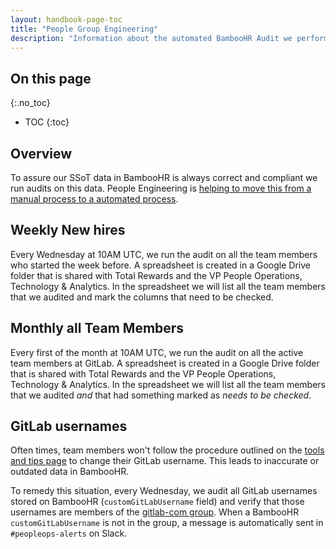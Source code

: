 ```yaml
---
layout: handbook-page-toc
title: "People Group Engineering"
description: "Information about the automated BambooHR Audit we perform on a weekly and monthly basis."
---
```


## On this page

{:.no_toc}

- TOC
{:toc}

## Overview
To assure our SSoT data in BambooHR is always correct and compliant we run audits on this data. People Engineering
is [helping to move this from a manual process to a automated process](https://gitlab.com/gitlab-com/people-group/peopleops-eng/people-group-engineering/-/issues/289). 

## Weekly New hires
Every Wednesday at 10AM UTC, we run the audit on all the team members who started the week before. A spreadsheet is created 
in a Google Drive folder that is shared with Total Rewards and the VP People Operations, Technology & Analytics. In the
spreadsheet we will list all the team members that we audited and mark the columns that need to be checked.

## Monthly all Team Members
Every first of the month at 10AM UTC, we run the audit on all the active team members at GitLab. A spreadsheet is created 
in a Google Drive folder that is shared with Total Rewards and the VP People Operations, Technology & Analytics. In the spreadsheet
we will list all the team members that we audited _and_ that had something marked as _needs to be checked_.

## GitLab usernames

Often times, team members won't follow the procedure outlined on the [tools and tips page](/handbook/tools-and-tips/#change-your-username-at-gitlabcom) to change their GitLab username. This leads to inaccurate or outdated data in BambooHR.

To remedy this situation, every Wednesday, we audit all GitLab usernames stored on BambooHR (`customGitLabUsername` field) and verify that those usernames are members of the [gitlab-com group](https://gitlab.com/groups/gitlab-com/-/group_members). When a BambooHR `customGitLabUsername` is not in the group, a message is automatically sent in `#peopleops-alerts` on Slack.
